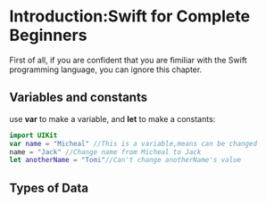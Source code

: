 # Introduction:Swift for Complete Beginners

First of all, if you are confident that you are fimiliar with the Swift programming language, you can ignore this chapter.

## Variables and constants

use **var** to make a variable, and **let** to make a constants:

```swift
import UIKit
var name = "Micheal" //This is a variable,means can be changed
name = "Jack" //Change name from Micheal to Jack
let anotherName = "Tomi"//Can't change anotherName's value
```

## Types of Data

